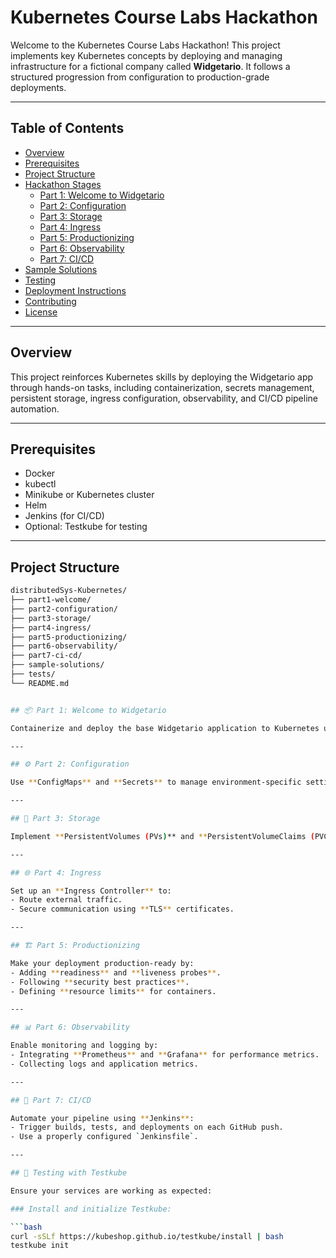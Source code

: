 # Kubernetes Course Labs Hackathon

Welcome to the Kubernetes Course Labs Hackathon! This project implements key Kubernetes concepts by deploying and managing infrastructure for a fictional company called **Widgetario**. It follows a structured progression from configuration to production-grade deployments.

---

## Table of Contents

- [Overview](#overview)
- [Prerequisites](#prerequisites)
- [Project Structure](#project-structure)
- [Hackathon Stages](#hackathon-stages)
  - [Part 1: Welcome to Widgetario](#part-1-welcome-to-widgetario)
  - [Part 2: Configuration](#part-2-configuration)
  - [Part 3: Storage](#part-3-storage)
  - [Part 4: Ingress](#part-4-ingress)
  - [Part 5: Productionizing](#part-5-productionizing)
  - [Part 6: Observability](#part-6-observability)
  - [Part 7: CI/CD](#part-7-cicd)
- [Sample Solutions](#sample-solutions)
- [Testing](#testing)
- [Deployment Instructions](#deployment-instructions)
- [Contributing](#contributing)
- [License](#license)

---

## Overview

This project reinforces Kubernetes skills by deploying the Widgetario app through hands-on tasks, including containerization, secrets management, persistent storage, ingress configuration, observability, and CI/CD pipeline automation.

---

## Prerequisites

- Docker
- kubectl
- Minikube or Kubernetes cluster
- Helm
- Jenkins (for CI/CD)
- Optional: Testkube for testing

---

## Project Structure

```bash
distributedSys-Kubernetes/
├── part1-welcome/
├── part2-configuration/
├── part3-storage/
├── part4-ingress/
├── part5-productionizing/
├── part6-observability/
├── part7-ci-cd/
├── sample-solutions/
├── tests/
└── README.md


## 📦 Part 1: Welcome to Widgetario

Containerize and deploy the base Widgetario application to Kubernetes using **Deployments** and **Services**.

---

## ⚙️ Part 2: Configuration

Use **ConfigMaps** and **Secrets** to manage environment-specific settings and sensitive data securely.

---

## 💾 Part 3: Storage

Implement **PersistentVolumes (PVs)** and **PersistentVolumeClaims (PVCs)** for persistent application storage.

---

## 🌐 Part 4: Ingress

Set up an **Ingress Controller** to:
- Route external traffic.
- Secure communication using **TLS** certificates.

---

## 🏗️ Part 5: Productionizing

Make your deployment production-ready by:
- Adding **readiness** and **liveness probes**.
- Following **security best practices**.
- Defining **resource limits** for containers.

---

## 📊 Part 6: Observability

Enable monitoring and logging by:
- Integrating **Prometheus** and **Grafana** for performance metrics.
- Collecting logs and application metrics.

---

## 🔁 Part 7: CI/CD

Automate your pipeline using **Jenkins**:
- Trigger builds, tests, and deployments on each GitHub push.
- Use a properly configured `Jenkinsfile`.

---

## 🧪 Testing with Testkube

Ensure your services are working as expected:

### Install and initialize Testkube:

```bash
curl -sSLf https://kubeshop.github.io/testkube/install | bash
testkube init
